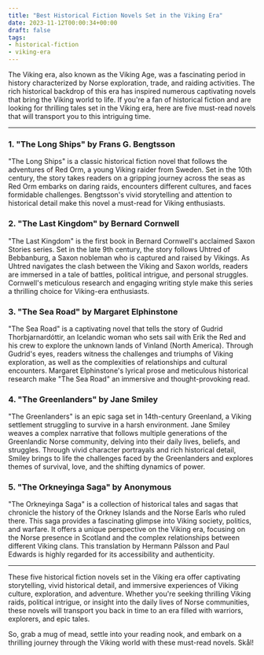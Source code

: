 ```yaml
---
title: "Best Historical Fiction Novels Set in the Viking Era"
date: 2023-11-12T00:00:34+00:00
draft: false
tags:
- historical-fiction
- viking-era
---
```


The Viking era, also known as the Viking Age, was a fascinating period in history characterized by Norse exploration, trade, and raiding activities. The rich historical backdrop of this era has inspired numerous captivating novels that bring the Viking world to life. If you're a fan of historical fiction and are looking for thrilling tales set in the Viking era, here are five must-read novels that will transport you to this intriguing time.

---

### 1. "The Long Ships" by Frans G. Bengtsson

"The Long Ships" is a classic historical fiction novel that follows the adventures of Red Orm, a young Viking raider from Sweden. Set in the 10th century, the story takes readers on a gripping journey across the seas as Red Orm embarks on daring raids, encounters different cultures, and faces formidable challenges. Bengtsson's vivid storytelling and attention to historical detail make this novel a must-read for Viking enthusiasts.

### 2. "The Last Kingdom" by Bernard Cornwell

"The Last Kingdom" is the first book in Bernard Cornwell's acclaimed Saxon Stories series. Set in the late 9th century, the story follows Uhtred of Bebbanburg, a Saxon nobleman who is captured and raised by Vikings. As Uhtred navigates the clash between the Viking and Saxon worlds, readers are immersed in a tale of battles, political intrigue, and personal struggles. Cornwell's meticulous research and engaging writing style make this series a thrilling choice for Viking-era enthusiasts.

### 3. "The Sea Road" by Margaret Elphinstone

"The Sea Road" is a captivating novel that tells the story of Gudrid Thorbjarnardóttir, an Icelandic woman who sets sail with Erik the Red and his crew to explore the unknown lands of Vinland (North America). Through Gudrid's eyes, readers witness the challenges and triumphs of Viking exploration, as well as the complexities of relationships and cultural encounters. Margaret Elphinstone's lyrical prose and meticulous historical research make "The Sea Road" an immersive and thought-provoking read.

### 4. "The Greenlanders" by Jane Smiley

"The Greenlanders" is an epic saga set in 14th-century Greenland, a Viking settlement struggling to survive in a harsh environment. Jane Smiley weaves a complex narrative that follows multiple generations of the Greenlandic Norse community, delving into their daily lives, beliefs, and struggles. Through vivid character portrayals and rich historical detail, Smiley brings to life the challenges faced by the Greenlanders and explores themes of survival, love, and the shifting dynamics of power.

### 5. "The Orkneyinga Saga" by Anonymous

"The Orkneyinga Saga" is a collection of historical tales and sagas that chronicle the history of the Orkney Islands and the Norse Earls who ruled there. This saga provides a fascinating glimpse into Viking society, politics, and warfare. It offers a unique perspective on the Viking era, focusing on the Norse presence in Scotland and the complex relationships between different Viking clans. This translation by Hermann Pálsson and Paul Edwards is highly regarded for its accessibility and authenticity.

---

These five historical fiction novels set in the Viking era offer captivating storytelling, vivid historical detail, and immersive experiences of Viking culture, exploration, and adventure. Whether you're seeking thrilling Viking raids, political intrigue, or insight into the daily lives of Norse communities, these novels will transport you back in time to an era filled with warriors, explorers, and epic tales.

So, grab a mug of mead, settle into your reading nook, and embark on a thrilling journey through the Viking world with these must-read novels. Skål!